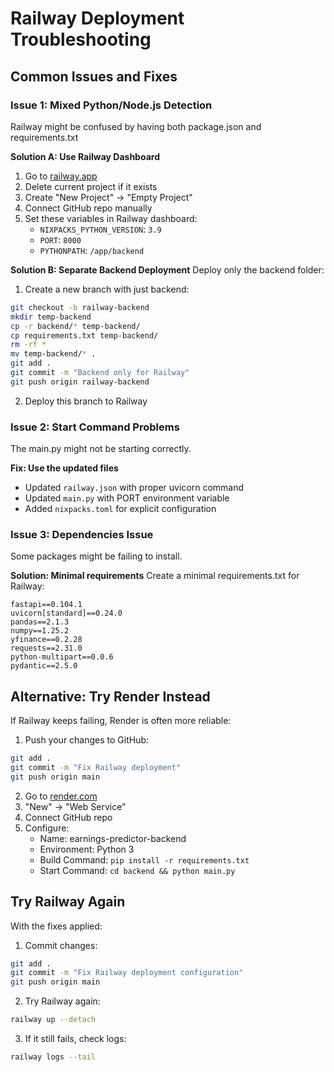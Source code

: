 # Railway Deployment Troubleshooting

## Common Issues and Fixes

### Issue 1: Mixed Python/Node.js Detection
Railway might be confused by having both package.json and requirements.txt

**Solution A: Use Railway Dashboard**
1. Go to [railway.app](https://railway.app)
2. Delete current project if it exists
3. Create "New Project" → "Empty Project"
4. Connect GitHub repo manually
5. Set these variables in Railway dashboard:
   - `NIXPACKS_PYTHON_VERSION`: `3.9`
   - `PORT`: `8000`
   - `PYTHONPATH`: `/app/backend`

**Solution B: Separate Backend Deployment**
Deploy only the backend folder:

1. Create a new branch with just backend:
```bash
git checkout -b railway-backend
mkdir temp-backend
cp -r backend/* temp-backend/
cp requirements.txt temp-backend/
rm -rf *
mv temp-backend/* .
git add .
git commit -m "Backend only for Railway"
git push origin railway-backend
```

2. Deploy this branch to Railway

### Issue 2: Start Command Problems
The main.py might not be starting correctly.

**Fix: Use the updated files**
- Updated `railway.json` with proper uvicorn command
- Updated `main.py` with PORT environment variable
- Added `nixpacks.toml` for explicit configuration

### Issue 3: Dependencies Issue
Some packages might be failing to install.

**Solution: Minimal requirements**
Create a minimal requirements.txt for Railway:
```
fastapi==0.104.1
uvicorn[standard]==0.24.0
pandas==2.1.3
numpy==1.25.2
yfinance==0.2.28
requests==2.31.0
python-multipart==0.0.6
pydantic==2.5.0
```

## Alternative: Try Render Instead

If Railway keeps failing, Render is often more reliable:

1. Push your changes to GitHub:
```bash
git add .
git commit -m "Fix Railway deployment"
git push origin main
```

2. Go to [render.com](https://render.com)
3. "New" → "Web Service"
4. Connect GitHub repo
5. Configure:
   - Name: earnings-predictor-backend
   - Environment: Python 3
   - Build Command: `pip install -r requirements.txt`
   - Start Command: `cd backend && python main.py`

## Try Railway Again

With the fixes applied:

1. Commit changes:
```bash
git add .
git commit -m "Fix Railway deployment configuration"
git push origin main
```

2. Try Railway again:
```bash
railway up --detach
```

3. If it still fails, check logs:
```bash
railway logs --tail
```